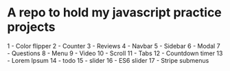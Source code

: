 # A repo to hold my javascript practice projects

1 - Color flipper
2 - Counter
3 - Reviews
4 - Navbar
5 - Sidebar
6 - Modal
7 - Questions
8 - Menu 
9 - Video
10 - Scroll
11 - Tabs
12 - Countdown timer
13 - Lorem Ipsum
14 - todo
15 - slider
16 - ES6 slider
17 - Stripe submenus
